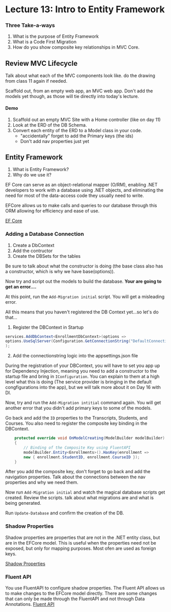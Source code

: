 # Lecture 13: Intro to Entity Framework


### Three Take-a-ways
1. What is the purpose of Entity Framework
3. What is a Code First Migration
4. How do you show composite key relationships in MVC Core.


## Review MVC Lifecycle
Talk about what each of the MVC components look like. do the drawing from 
class 11 again if needed.

Scaffold out, from an empty web app, an MVC web app. Don't add the models yet though,
as those will tie directly into today's lecture. 

#### Demo
1. Scaffold out an empty MVC Site with a Home controller (like on day 11)
2. Look at the ERD of the DB Schema.
3. Convert each entity of the ERD to a Model class in your code.
   - "accidentally" forget to add the Primary keys (the ids)
    - Don't add nav properties just yet
## Entity Framework
1. What is Entity Framework?
2. Why do we use it? 

EF Core can serve as an object-relational mapper (O/RM), enabling .NET developers 
to work with a database using .NET objects, and eliminating the need for most of the 
data-access code they usually need to write.

EFCore allows us to make calls and queries to our database through this ORM allowing for efficiency
and ease of use. 

[EF Core](https://docs.microsoft.com/en-us/ef/core/)

### Adding a Database Connection
1. Create a DbContext
2. Add the contructor
3. Create the DBSets for the tables

Be sure to talk about what the constructor is doing (the base class also has a constructor, which is why we have
base(options)).

Now try and script out the models to build the database. **Your are going to get an error....**

At this point, run the `Add-Migration initial` script. You will get a misleading error. 

All this means that you haven't registered the DB Context yet...so let's do that...

1. Register the DBContext in Startup

```csharp
services.AddDbContext<EnrollmentDbContext>(options =>
options.UseSqlServer(Configuration.GetConnectionString("DefaultConnection"))
);
```


2. Add the connectionstring logic into the appsettings.json file

During the registration of your DBContext, you will
have to set you app up for Dependency Injection, meaning you need to add a constructor to the startup file
and bring in `IConfiguration`. You can explain to them at a high level what this is doing (The service provider
is bringing in the default congfigurations into the app), but we will talk more about it on Day 16 with DI.

Now, try and run the `Add-Migration intitial` command again. You will get another error that you didn't add primary keys
to some of the models. 

Go back and add the `ID` properties to the Transcripts, Students, and Courses. 
You also need to register the composite key binding in the DBContext.

```csharp
    protected override void OnModelCreating(ModelBuilder modelBuilder)
    {
        // Binding of the Composite Key using FluentAPI
        modelBuilder.Entity<Enrollments>().HasKey(enrollment =>
        new { enrollment.StudentID, enrollment.CourseID });
    }
```

After you add the composite key, don't forget to go back and add the navigation properties.
Talk about the connections between the nav properties and why we need them. 

Now run `Add-Migration initial` and watch the magical database scripts get created. 
Review the scripts. talk about what migrations are and what is being generated. 

Run `Update-Database` and confirm the creation of the DB.



### Shadow Properties
Shadow properties are properties that are not in the .NET entity class, but are in the EFCore model. 
This is useful when the properties need not be exposed, but only for mapping purposes. Most ofen
are used as foreign keys. 

[Shadow Properties](https://docs.microsoft.com/en-us/ef/core/modeling/shadow-properties)

### Fluent API
You use FluentAPI to configure shadow properties. The Fluent API allows us to make changes to the EFCore model
directly. There are some changes that can only be made through the FluentAPI and not through Data Annotations. 
[Fluent API](https://docs.microsoft.com/en-us/ef/core/modeling/shadow-properties#fluent-api)

